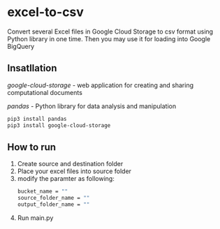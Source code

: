 # excel-to-csv
Convert several Excel files in Google Cloud Storage to csv format using Python library in one time. Then you may use it for loading into Google BigQuery

## Insatllation

*google-cloud-storage* - web application for creating and sharing computational documents

*pandas* - Python library for data analysis and manipulation

```bash
pip3 install pandas
pip3 install google-cloud-storage
```

## How to run

1. Create source and destination folder
2. Place your excel files into source folder
3. modify the paramter as following:
   ```bash
   bucket_name = ""
   source_folder_name = ""
   output_folder_name = ""
   ```
5. Run main.py
